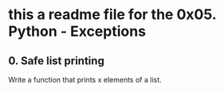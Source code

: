 # this a readme file for the 0x05. Python - Exceptions

## 0. Safe list printing

Write a function that prints x elements of a list.
